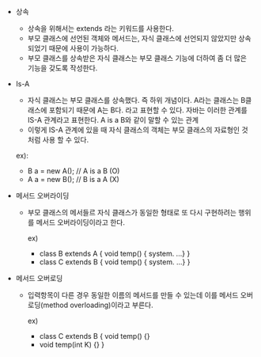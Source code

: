 - 상속
	- 상속을 위해서는 extends 라는 키워드를 사용한다.
	- 부모 클래스에 선언된 객체와 메서드는, 자식 클래스에 선언되지 않았지만 상속되었기 때문에 사용이 가능하다.
	- 부모 클래스를 상속받은 자식 클래스는 부모 클래스 기능에 더하여 좀 더 많은 기능을 갖도록 작성한다.


- Is-A
	- 자식 클래스는 부모 클래스를 상속했다. 즉 하위 개념이다. A라는 클래스는 B클래스에 포함되기 때문에 A는 B다. 라고 표현할 수 있다. 자바는 이러한 관계를 IS-A 관계라고 표현한다. A is a B와 같이 말할 수 있는 관계
	- 이렇게 IS-A 관계에 있을 때 자식 클래스의 객체는 부모 클래스의 자료형인 것 처럼 사용 할 수 있다.

	ex):
	- B a = new A(); // A is a B (O)
	- A a = new B(); // B is a A (X)

- 메서드 오버라이딩
	- 부모 클래스의 메서들르 자식 클래스가 동일한 형태로 또 다시 구현하려는 행위를 메서드 오버라이딩이라고 한다.
	

	  ex)
	  - class B extends A { void temp() { system. ...} }
	  - class C extends B { void temp() { system. ...} }


- 메서드 오버로딩
	- 입력항목이 다른 경우 동일한 이름의 메서드를 만들 수 있는데 이를 메서드 오버로딩(method overloading)이라고 부른다.

	  ex)
	  - class C extends B { void temp() {} 
	  - void temp(int K) {} }
